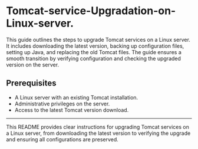 # Tomcat-service-Upgradation-on-Linux-server.
This guide outlines the steps to upgrade Tomcat services on a Linux server. It includes downloading the latest version, backing up configuration files, setting up Java, and replacing the old Tomcat files. The guide ensures a smooth transition by verifying configuration and checking the upgraded version on the server.

## Prerequisites
- A Linux server with an existing Tomcat installation.
- Administrative privileges on the server.
- Access to the latest Tomcat version download.

---

This README provides clear instructions for upgrading Tomcat services on a Linux server, from downloading the latest version to verifying the upgrade and ensuring all configurations are preserved.
